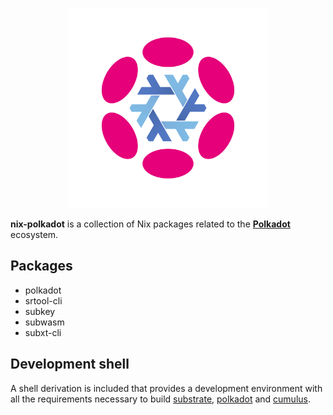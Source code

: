 <p align="center">
  <img width="320" src="img/nix-polkadot.png" alt="nix-polkadot logo">
</p>

**nix-polkadot** is a collection of Nix packages related to the [**Polkadot**](https://polkadot.network/) ecosystem.

## Packages

- polkadot
- srtool-cli
- subkey
- subwasm
- subxt-cli

## Development shell

A shell derivation is included that provides a development environment with all the requirements necessary to build
[substrate][substrate], [polkadot][polkadot] and [cumulus][cumulus].

[substrate]: https://github.com/paritytech/substrate
[polkadot]: https://github.com/paritytech/polkadot
[cumulus]: https://github.com/paritytech/cumulus
